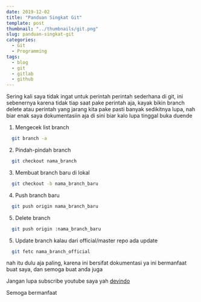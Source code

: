 ```yaml
---
date: 2019-12-02
title: "Panduan Singkat Git"
template: post
thumbnail: "../thumbnails/git.png"
slug: panduan-singkat-git
categories:
  - Git
  - Programming
tags:
  - blog
  - git
  - gitlab
  - github
---
```


Sering kali saya tidak ingat untuk perintah perintah sederhana di git, ini sebenernya karena tidak tiap saat pake perintah aja, kayak bikin branch delete atau perintah yang jarang kita pake pasti banyak sedikitnya lupa, nah biar enak saya dokumentasiin aja di sini biar kalo lupa tinggal buka duende

1. Mengecek list branch

```bash
  git branch -a
```

2. Pindah-pindah branch

```bash
  git checkout nama_branch
```

3. Membuat branch baru di lokal

```bash
  git checkout -b nama_branch_baru
```

4. Push branch baru

```bash
  git push origin nama_branch_baru
```

5. Delete branch

```bash
  git push origin :nama_branch_baru
```

5. Update branch kalau dari official/master repo ada update

```bash
  git fetc nama_branch_official
```

nah itu dulu aja paling, karena ini bersifat dokumentasi ya ini bermanfaat buat saya, dan semoga buat anda juga

Jangan lupa subscribe youtube saya yah [devindo](https://youtube.com/devindo)

Semoga bermanfaat
